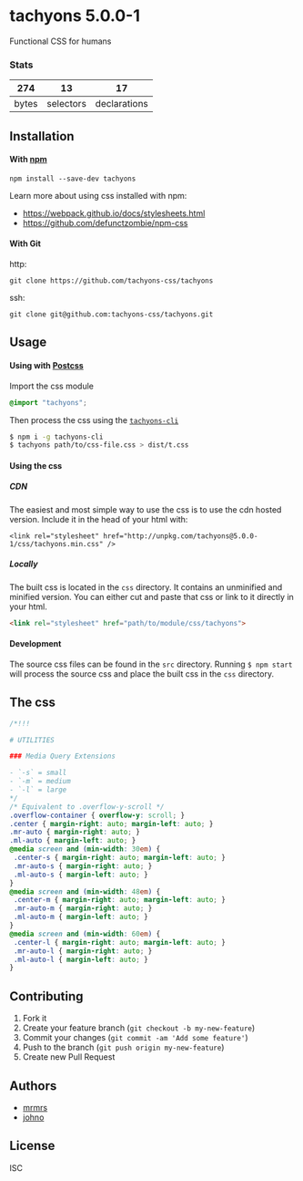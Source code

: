 # tachyons 5.0.0-1

Functional CSS for humans

### Stats

274 | 13 | 17
---|---|---
bytes | selectors | declarations

## Installation

#### With [npm](https://npmjs.com)

```
npm install --save-dev tachyons
```

Learn more about using css installed with npm:
* https://webpack.github.io/docs/stylesheets.html
* https://github.com/defunctzombie/npm-css

#### With Git

http:
```
git clone https://github.com/tachyons-css/tachyons
```

ssh:
```
git clone git@github.com:tachyons-css/tachyons.git
```

## Usage

#### Using with [Postcss](https://github.com/postcss/postcss)

Import the css module

```css
@import "tachyons";
```

Then process the css using the [`tachyons-cli`](https://github.com/tachyons-css/tachyons-cli)

```sh
$ npm i -g tachyons-cli
$ tachyons path/to/css-file.css > dist/t.css
```

#### Using the css

##### CDN
The easiest and most simple way to use the css is to use the cdn hosted version. Include it in the head of your html with:

```
<link rel="stylesheet" href="http://unpkg.com/tachyons@5.0.0-1/css/tachyons.min.css" />
```

##### Locally
The built css is located in the `css` directory. It contains an unminified and minified version.
You can either cut and paste that css or link to it directly in your html.

```html
<link rel="stylesheet" href="path/to/module/css/tachyons">
```

#### Development

The source css files can be found in the `src` directory.
Running `$ npm start` will process the source css and place the built css in the `css` directory.

## The css

```css
/*!!!

# UTILITIES

### Media Query Extensions

- `-s` = small
- `-m` = medium
- `-l` = large
*/
/* Equivalent to .overflow-y-scroll */
.overflow-container { overflow-y: scroll; }
.center { margin-right: auto; margin-left: auto; }
.mr-auto { margin-right: auto; }
.ml-auto { margin-left: auto; }
@media screen and (min-width: 30em) {
 .center-s { margin-right: auto; margin-left: auto; }
 .mr-auto-s { margin-right: auto; }
 .ml-auto-s { margin-left: auto; }
}
@media screen and (min-width: 48em) {
 .center-m { margin-right: auto; margin-left: auto; }
 .mr-auto-m { margin-right: auto; }
 .ml-auto-m { margin-left: auto; }
}
@media screen and (min-width: 60em) {
 .center-l { margin-right: auto; margin-left: auto; }
 .mr-auto-l { margin-right: auto; }
 .ml-auto-l { margin-left: auto; }
}
```

## Contributing

1. Fork it
2. Create your feature branch (`git checkout -b my-new-feature`)
3. Commit your changes (`git commit -am 'Add some feature'`)
4. Push to the branch (`git push origin my-new-feature`)
5. Create new Pull Request

## Authors

* [mrmrs](http://mrmrs.io)
* [johno](http://johnotander.com)

## License

ISC

